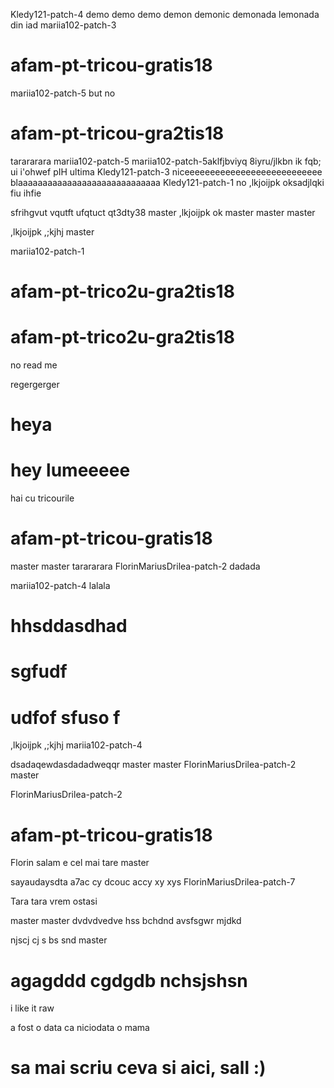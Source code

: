  Kledy121-patch-4
demo
demo demo demon demonic demonada lemonada din iad
mariia102-patch-3
# afam-pt-tricou-gratis18
 mariia102-patch-5 but no 
# afam-pt-tricou-gra2tis18
tarararara mariia102-patch-5
mariia102-patch-5aklfjbviyq 8iyru/jlkbn ik  fqb; ui   i'ohwef pIH
ultima
 Kledy121-patch-3
niceeeeeeeeeeeeeeeeeeeeeeeeeee
blaaaaaaaaaaaaaaaaaaaaaaaaaaaaa
Kledy121-patch-1
no
,lkjoijpk oksadjlqki fiu ihfie

sfrihgvut vqutft ufqtuct qt3dty38
 master
,lkjoijpk ok
 master
master
master

,lkjoijpk
,;kjhj
 master

 mariia102-patch-1
# afam-pt-trico2u-gra2tis18

# afam-pt-trico2u-gra2tis18
no read me 










regergerger
# heya

# hey lumeeeee





hai cu tricourile



# afam-pt-tricou-gratis18
master
master
tarararara
FlorinMariusDrilea-patch-2
dadada

 mariia102-patch-4
lalala








# hhsddasdhad 
# sgfudf 
# udfof sfuso f


,lkjoijpk
,;kjhj
 mariia102-patch-4

dsadaqewdasdadadweqqr master
master
FlorinMariusDrilea-patch-2
master


FlorinMariusDrilea-patch-2
# afam-pt-tricou-gratis18
Florin salam e cel mai tare
master

 sayaudaysdta a7ac cy dcouc accy xy xys
FlorinMariusDrilea-patch-7

Tara tara vrem ostasi

master
 master
 dvdvdvedve
 hss bchdnd avsfsgwr mjdkd

njscj cj s bs snd
master





# agagddd  cgdgdb nchsjshsn




i like it raw 

a fost o data ca niciodata o mama 







# sa mai scriu ceva si aici, sall :)
